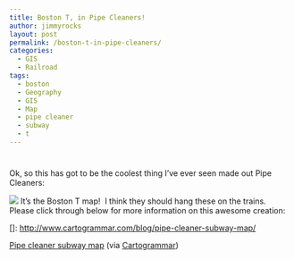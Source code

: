 ```yaml
---
title: Boston T, in Pipe Cleaners!
author: jimmyrocks
layout: post
permalink: /boston-t-in-pipe-cleaners/
categories:
  - GIS
  - Railroad
tags:
  - boston
  - Geography
  - GIS
  - Map
  - pipe cleaner
  - subway
  - t
---
```

# 

Ok, so this has got to be the coolest thing I’ve ever seen made out Pipe Cleaners:

[![][2]][2] 
It’s the Boston T map!  I think they should hang these on the trains.  Please click through below for more information on this awesome creation:

 []: http://www.cartogrammar.com/blog/pipe-cleaner-subway-map/

[Pipe cleaner subway map][2] (via [Cartogrammar][3])

 [2]: http://www.cartogrammar.com/blog/pipe-cleaner-subway-map/
 [3]: http://www.cartogrammar.com